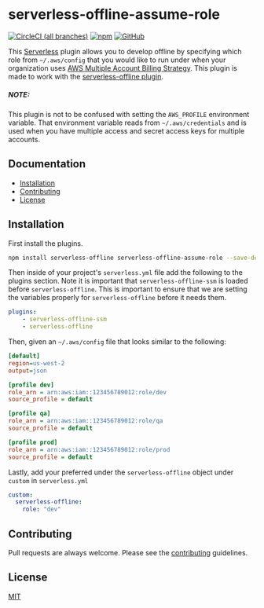 # serverless-offline-assume-role

[![CircleCI (all branches)](https://img.shields.io/circleci/project/github/janders223/serverless-offline-assume-role.svg?style=for-the-badge)](https://circleci.com/gh/janders223/serverless-offline-assume-role/tree/master)
[![npm](https://img.shields.io/npm/v/serverless-offline-assume-role.svg?style=for-the-badge)](https://www.npmjs.com/package/serverless-offline-assume-role)
[![GitHub](https://img.shields.io/github/license/janders223/serverless-offline-assume-role.svg?style=for-the-badge)](https://github.com/janders223/serverless-offline-assume-role/blob/master/LICENSE)

This [Serverless](https://github.com/serverless/serverless) plugin allows you to develop offline by specifying which role from `~/.aws/config` that you would like to run under when your organization uses [AWS Multiple Account Billing Strategy](https://aws.amazon.com/answers/account-management/aws-multi-account-billing-strategy/). This plugin is made to work with the [serverless-offline plugin](https://github.com/dherault/serverless-offline).

##### _NOTE:_
This plugin is not to be confused with setting the `AWS_PROFILE` environment variable. That environment variable reads from `~/.aws/credentials` and is used when you have multiple access and secret access keys for multiple accounts.

## Documentation

- [Installation](#installation)
- [Contributing](#contributing)
- [License](#license)

## Installation

First install the plugins.

```bash
npm install serverless-offline serverless-offline-assume-role --save-dev
```

Then inside of your project's `serverless.yml` file add the following to the plugins section. Note it is important that `serverless-offline-ssm` is loaded before `serverless-offline`. This is important to ensure that we are setting the variables properly for `serverless-offline` before it needs them.

```yaml
plugins:
    - serverless-offline-ssm
    - serverless-offline
```

Then, given an `~/.aws/config` file that looks similar to the following:

```ini
[default]
region=us-west-2
output=json

[profile dev]
role_arn = arn:aws:iam::123456789012:role/dev
source_profile = default

[profile qa]
role_arn = arn:aws:iam::123456789012:role/qa
source_profile = default

[profile prod]
role_arn = arn:aws:iam::123456789012:role/prod
source_profile = default
```

Lastly, add your preferred under the `serverless-offline` object under `custom` in `serverless.yml`

```yaml
custom:
  serverless-offline:
    role: "dev"
```

## Contributing

Pull requests are always welcome. Please see the [contributing](https://github.com/janders223/serverless-offline-assume-role/blob/master/CONTRIBUTING.md) guidelines.

## License

[MIT](https://github.com/janders223/serverless-offline-assume-role/blob/master/LICENSE)
